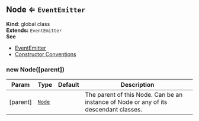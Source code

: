 <a name="Node"></a>
## Node ⇐ <code>EventEmitter</code>
**Kind**: global class  
**Extends:** <code>EventEmitter</code>  
**See**

- [EventEmitter](./eventemitter.md)
- [Constructor Conventions](../conventions-constructor.md)

<a name="new_Node_new"></a>
### new Node([parent])

| Param | Type | Default | Description |
| --- | --- | --- | --- |
| [parent] | <code>[Node](#Node)</code> | <code></code> | The parent of this Node. Can be an instance of Node or any of its descendant classes. |

